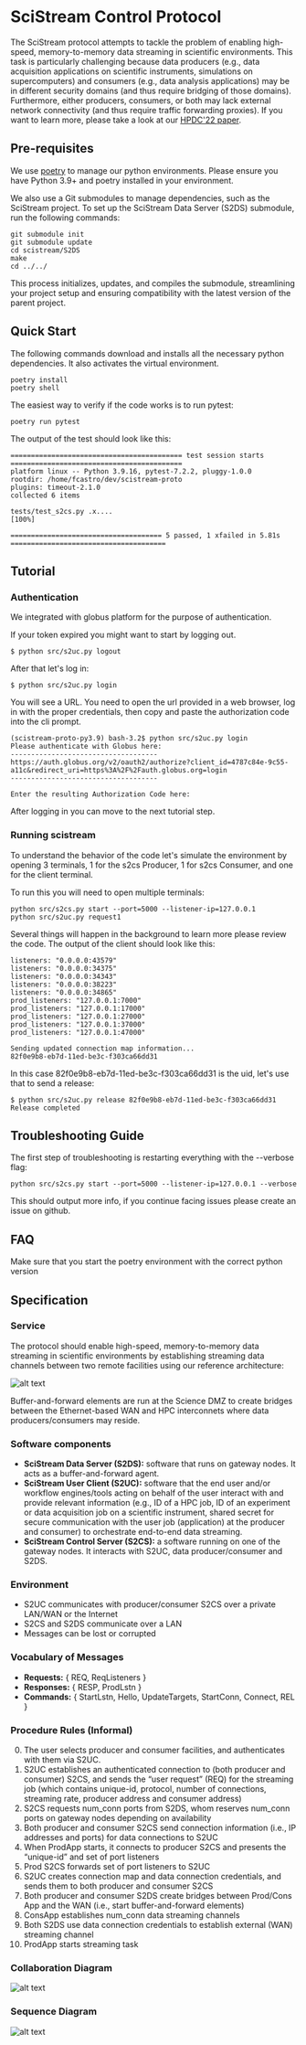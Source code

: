 # SciStream Control Protocol
The SciStream protocol attempts to tackle the problem of enabling high-speed,
memory-to-memory data streaming in scientific environments.
This task is particularly challenging because data producers
(e.g., data acquisition applications on scientific instruments, simulations on supercomputers)
and consumers (e.g., data analysis applications) may be in different security domains
(and thus require bridging of those domains).
Furthermore, either producers, consumers, or both may lack external network connectivity (and thus require traffic forwarding proxies).
If you want to learn more, please take a look at our [HPDC'22 paper](https://dl.acm.org/doi/abs/10.1145/3502181.3531475).

## Pre-requisites
We use [poetry](https://python-poetry.org/docs/) to manage our python environments. Please ensure you have Python 3.9+ and poetry installed in your environment.

We also use a Git submodules to manage dependencies, such as the SciStream project. To set up the SciStream Data Server (S2DS) submodule, run the following commands:

~~~
git submodule init
git submodule update
cd scistream/S2DS
make
cd ../../
~~~

This process initializes, updates, and compiles the submodule, streamlining your project setup and ensuring compatibility with the latest version of the parent project.

## Quick Start

The following commands download and installs all the necessary python dependencies. It also activates the virtual environment.

~~~
poetry install
poetry shell
~~~~

The easiest way to verify if the code works is to run pytest:

~~~
poetry run pytest
~~~

The output of the test should look like this:

~~~
========================================== test session starts ==========================================
platform linux -- Python 3.9.16, pytest-7.2.2, pluggy-1.0.0
rootdir: /home/fcastro/dev/scistream-proto
plugins: timeout-2.1.0
collected 6 items                                                                                       

tests/test_s2cs.py .x....                                                                         [100%]

===================================== 5 passed, 1 xfailed in 5.81s ======================================
~~~

## Tutorial

### Authentication

We integrated with globus platform for the purpose of authentication.

If your token expired you might want to start by logging out.
~~~
$ python src/s2uc.py logout
~~~

After that let's log in:

~~~
$ python src/s2uc.py login
~~~

You will see a URL. You need to open the url provided in a web browser, log in with the proper credentials, then copy and paste the authorization code into the cli prompt.

~~~
(scistream-proto-py3.9) bash-3.2$ python src/s2uc.py login
Please authenticate with Globus here:
------------------------------------
https://auth.globus.org/v2/oauth2/authorize?client_id=4787c84e-9c55-a11c&redirect_uri=https%3A%2F%2Fauth.globus.org=login
------------------------------------

Enter the resulting Authorization Code here:
~~~

After logging in you can move to the next tutorial step.

### Running scistream

To understand the behavior of the code let's simulate the environment by opening 3 terminals, 1 for the s2cs Producer, 1 for s2cs Consumer, and one for the client terminal.

To run this you will need to open multiple terminals:

~~~
python src/s2cs.py start --port=5000 --listener-ip=127.0.0.1
python src/s2uc.py request1
~~~

Several things will happen in the background to learn more please review the code. The output of the client should look like this:

~~~
listeners: "0.0.0.0:43579"
listeners: "0.0.0.0:34375"
listeners: "0.0.0.0:34343"
listeners: "0.0.0.0:38223"
listeners: "0.0.0.0:34865"
prod_listeners: "127.0.0.1:7000"
prod_listeners: "127.0.0.1:17000"
prod_listeners: "127.0.0.1:27000"
prod_listeners: "127.0.0.1:37000"
prod_listeners: "127.0.0.1:47000"

Sending updated connection map information...
82f0e9b8-eb7d-11ed-be3c-f303ca66dd31
~~~
In this case 82f0e9b8-eb7d-11ed-be3c-f303ca66dd31 is the uid, let's use that to send a release:
~~~
$ python src/s2uc.py release 82f0e9b8-eb7d-11ed-be3c-f303ca66dd31
Release completed
~~~
## Troubleshooting Guide

The first step of troubleshooting is restarting everything with the --verbose flag:
~~~
python src/s2cs.py start --port=5000 --listener-ip=127.0.0.1 --verbose
~~~

This should output more info, if you continue facing issues please create an issue on github.

## FAQ

Make sure that you start the poetry environment with the correct python version

## Specification

### Service
The protocol should enable high-speed, memory-to-memory data streaming in scientific environments
by establishing streaming data channels between two remote facilities using our reference architecture:

![alt text](figures/simple-arch.png "SciStream architecture")

Buffer-and-forward elements are run at the Science DMZ to create bridges between the Ethernet-based WAN and HPC interconnets where data producers/consumers may reside.

### Software components
* **SciStream Data Server (S2DS):** software that runs on gateway nodes. It acts as a buffer-and-forward agent.
* **SciStream User Client (S2UC):** software that the end user and/or workflow engines/tools acting on behalf of the user interact with and provide relevant information (e.g., ID of a HPC job, ID of an experiment or data acquisition job on a scientific instrument, shared secret for secure communication with the user job (application) at the producer and consumer) to orchestrate end-to-end data streaming.
* **SciStream Control Server (S2CS):** a software running on one of the gateway nodes. It interacts with S2UC, data producer/consumer and S2DS.

### Environment
* S2UC communicates with producer/consumer S2CS over a private LAN/WAN or the Internet
* S2CS and S2DS communicate over a LAN
* Messages can be lost or corrupted

### Vocabulary of Messages
* **Requests:** { REQ, ReqListeners }
* **Responses:** { RESP, ProdLstn }
* **Commands:** { StartLstn, Hello, UpdateTargets, StartConn, Connect, REL }

### Procedure Rules (Informal)
0. The user selects producer and consumer facilities, and authenticates with them via S2UC.
1. S2UC establishes an authenticated connection to (both producer and consumer) S2CS, and sends the “user request” (REQ) for the streaming job (which contains unique-id, protocol, number of connections, streaming rate, producer address and consumer address)
2. S2CS requests num_conn ports from S2DS, whom reserves num_conn ports on gateway nodes depending on availability
3. Both producer and consumer S2CS send connection information (i.e., IP addresses and ports) for data connections to S2UC
4. When ProdApp starts, it connects to producer S2CS and presents the “unique-id” and set of port listeners
5. Prod S2CS forwards set of port listeners to S2UC
6. S2UC creates connection map and data connection credentials, and sends them to both producer and consumer S2CS
7. Both producer and consumer S2DS create bridges between Prod/Cons App and the WAN (i.e., start buffer-and-forward elements)
8. ConsApp establishes num_conn data streaming channels
9. Both S2DS use data connection credentials to establish external (WAN) streaming channel
10. ProdApp starts streaming task

### Collaboration Diagram

![alt text](figures/collaboration-diagram.png "SciStream collaboration diagram")

### Sequence Diagram

![alt text](figures/scistream-protocol-simple.png "SciStream sequence diagram")
